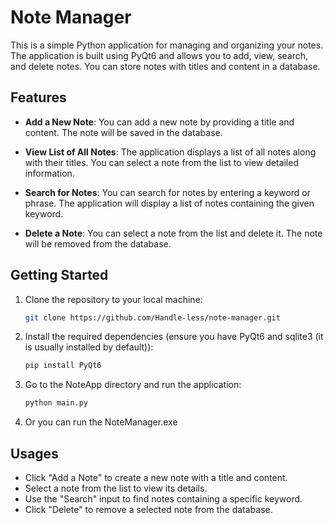 # Note Manager

This is a simple Python application for managing and organizing your notes. The application is built using PyQt6 and
allows you to add, view, search, and delete notes. You can store notes with titles and content in a database.

## Features

- **Add a New Note**: You can add a new note by providing a title and content. The note will be saved in the database.

- **View List of All Notes**: The application displays a list of all notes along with their titles. You can select a
  note from the list to view detailed information.

- **Search for Notes**: You can search for notes by entering a keyword or phrase. The application will display a list of
  notes containing the given keyword.

- **Delete a Note**: You can select a note from the list and delete it. The note will be removed from the database.

## Getting Started

1. Clone the repository to your local machine:

   ```bash
   git clone https://github.com/Handle-less/note-manager.git
   ```

2. Install the required dependencies (ensure you have PyQt6 and sqlite3 (it is usually installed by default)):

    ```bash
    pip install PyQt6
    ```

3. Go to the NoteApp directory and run the application:

    ```bash
    python main.py
   ```

4. Or you can run the NoteManager.exe

## Usages

- Click "Add a Note" to create a new note with a title and content.
- Select a note from the list to view its details.
- Use the "Search" input to find notes containing a specific keyword.
- Click "Delete" to remove a selected note from the database.